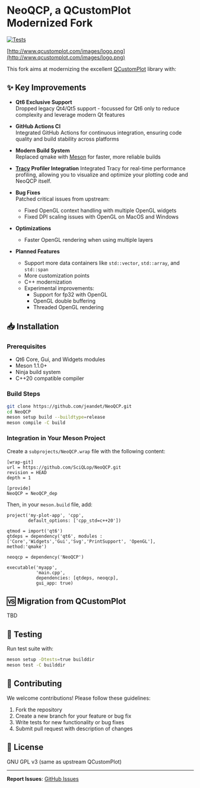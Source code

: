 # NeoQCP, a QCustomPlot Modernized Fork
[![Tests](https://github.com/SciQLop/NeoQCP/actions/workflows/tests.yml/badge.svg)](https://github.com/SciQLop/NeoQCP/actions/workflows/tests.yml)

[http://www.qcustomplot.com/images/logo.png](http://www.qcustomplot.com/images/logo.png)

This fork aims at modernizing the excellent [QCustomPlot](https://www.qcustomplot.com/) library with:

## ✨ Key Improvements

- **Qt6 Exclusive Support**  
  Dropped legacy Qt4/Qt5 support - focussed for Qt6 only to reduce complexity and leverage modern Qt features

- **GitHub Actions CI**  
  Integrated GitHub Actions for continuous integration, ensuring code quality and build stability across platforms

- **Modern Build System**  
  Replaced qmake with [Meson](https://mesonbuild.com/) for faster, more reliable builds

- **[Tracy](https://github.com/wolfpld/tracy) Profiler Integration**
  Integrated Tracy for real-time performance profiling, allowing you to visualize and optimize your plotting code and
  NeoQCP itself.

- **Bug Fixes**  
  Patched critical issues from upstream:
    - Fixed OpenGL context handling with multiple OpenGL widgets
    - Fixed DPI scaling issues with OpenGL on MacOS and Windows

- **Optimizations**  
  - Faster OpenGL rendering when using multiple layers 

- **Planned Features**
    - Support more data containers like `std::vector`, `std::array`, and `std::span`
    - More customization points
    - C++ modernization
    - Experimental improvements:
        - Support for fp32 with OpenGL
        - OpenGL double buffering
        - Threaded OpenGL rendering

## 📥 Installation

### Prerequisites

- Qt6 Core, Gui, and Widgets modules
- Meson 1.1.0+
- Ninja build system
- C++20 compatible compiler

### Build Steps

```bash
git clone https://github.com/jeandet/NeoQCP.git
cd NeoQCP
meson setup build --buildtype=release
meson compile -C build
```

### Integration in Your Meson Project

Create a `subprojects/NeoQCP.wrap` file with the following content:

```meson
[wrap-git]
url = https://github.com/SciQLop/NeoQCP.git
revision = HEAD
depth = 1

[provide]
NeoQCP = NeoQCP_dep

```

Then, in your `meson.build` file, add:

```meson
project('my-plot-app', 'cpp',
        default_options: ['cpp_std=c++20'])

qtmod = import('qt6')
qtdeps = dependency('qt6', modules : ['Core','Widgets','Gui','Svg','PrintSupport', 'OpenGL'], method:'qmake')

neoqcp = dependency('NeoQCP')

executable('myapp', 
           'main.cpp',
           dependencies: [qtdeps, neoqcp],
           gui_app: true)
```

## 🆚 Migration from QCustomPlot

TBD

## 🧪 Testing

Run test suite with:

```bash
meson setup -Dtests=true builddir
meson test -C builddir
```

## 🤝 Contributing

We welcome contributions! Please follow these guidelines:

1. Fork the repository
2. Create a new branch for your feature or bug fix
3. Write tests for new functionality or bug fixes
4. Submit pull request with description of changes

## 📄 License

GNU GPL v3 (same as upstream QCustomPlot)

---

**Report Issues**: [GitHub Issues](https://github.com/SciQLop/NeoQCP/issues)
